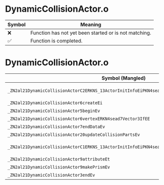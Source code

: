 # DynamicCollisionActor.o
| Symbol | Meaning 
| ------------- | ------------- 
| :x: | Function has not yet been started or is not matching. 
| :white_check_mark: | Function is completed. 


# DynamicCollisionActor.o
| Symbol (Mangled) | Symbol (Demangled) | Decompiled? |
| ------------- |  ------------- | ------------- |
| `_ZN2al21DynamicCollisionActorC2ERKNS_13ActorInitInfoEiPKN4sead8Matrix34IfEEPNS_9HitSensorEPKv` | `al::DynamicCollisionActor::DynamicCollisionActor(al::ActorInitInfo const&,int,sead::Matrix34<float> const*,al::HitSensor *,void const*)` | :white_check_mark: |
| `_ZN2al21DynamicCollisionActor6createEi` | `al::DynamicCollisionActor::create(int)` | :white_check_mark: |
| `_ZN2al21DynamicCollisionActor5beginEv` | `al::DynamicCollisionActor::begin(void)` | :white_check_mark: |
| `_ZN2al21DynamicCollisionActor6vertexERKN4sead7Vector3IfEE` | `al::DynamicCollisionActor::vertex(sead::Vector3<float> const&)` | :white_check_mark: |
| `_ZN2al21DynamicCollisionActor7endDataEv` | `al::DynamicCollisionActor::endData(void)` | :white_check_mark: |
| `_ZN2al21DynamicCollisionActor20updateCollisionPartsEv` | `al::DynamicCollisionActor::updateCollisionParts(void)` | :white_check_mark: |
| `_ZN2al21DynamicCollisionActorC1ERKNS_13ActorInitInfoEiPKN4sead8Matrix34IfEEPNS_9HitSensorEPKv` | `al::DynamicCollisionActor::DynamicCollisionActor(al::ActorInitInfo const&,int,sead::Matrix34<float> const*,al::HitSensor *,void const*)` | :white_check_mark: |
| `_ZN2al21DynamicCollisionActor9attributeEt` | `al::DynamicCollisionActor::attribute(unsigned short)` | :white_check_mark: |
| `_ZN2al21DynamicCollisionActor9makePrismEv` | `al::DynamicCollisionActor::makePrism(void)` | :white_check_mark: |
| `_ZN2al21DynamicCollisionActor3endEv` | `al::DynamicCollisionActor::end(void)` | :white_check_mark: |
